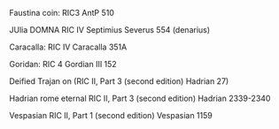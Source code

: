 

Faustina coin:  RIC3 AntP 510


JUlia DOMNA RIC IV Septimius Severus 554 (denarius)


Caracalla:  RIC IV Caracalla 351A


Goridan: RIC 4 Gordian III 152


Deified Trajan on (RIC II, Part 3 (second edition) Hadrian 27)


Hadrian rome eternal RIC II, Part 3 (second edition) Hadrian 2339-2340


Vespasian RIC II, Part 1 (second edition) Vespasian 1159
